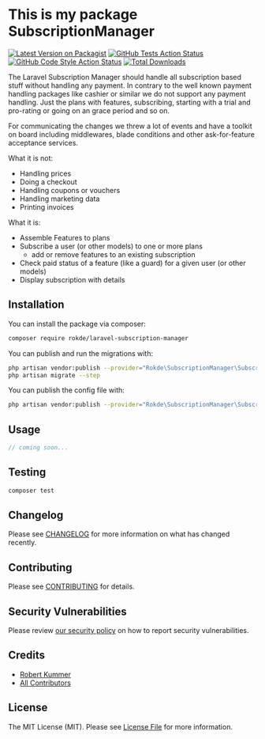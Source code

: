 # This is my package SubscriptionManager

[![Latest Version on Packagist](https://img.shields.io/packagist/v/rokde/laravel_subscription_manager.svg?style=flat-square)](https://packagist.org/packages/rokde/laravel_subscription_manager)
[![GitHub Tests Action Status](https://img.shields.io/github/workflow/status/rokde/laravel_subscription_manager/run-tests?label=tests)](https://github.com/rokde/laravel_subscription_manager/actions?query=workflow%3ATests+branch%3Amaster)
[![GitHub Code Style Action Status](https://img.shields.io/github/workflow/status/rokde/laravel_subscription_manager/Check%20&%20fix%20styling?label=code%20style)](https://github.com/rokde/laravel_subscription_manager/actions?query=workflow%3A"Check+%26+fix+styling"+branch%3Amaster)
[![Total Downloads](https://img.shields.io/packagist/dt/rokde/laravel_subscription_manager.svg?style=flat-square)](https://packagist.org/packages/rokde/laravel_subscription_manager)

The Laravel Subscription Manager should handle all subscription based stuff without handling any payment. In contrary to the well known payment handling packages like cashier or similar we do not support any payment handling. Just the plans with features, subscribing, starting with a trial and pro-rating or going on an grace period and so on.

For communicating the changes we threw a lot of events and have a toolkit on board including middlewares, blade conditions and other ask-for-feature acceptance services.

What it is not:
- Handling prices
- Doing a checkout
- Handling coupons or vouchers
- Handling marketing data
- Printing invoices

What it is:
- Assemble Features to plans
- Subscribe a user (or other models) to one or more plans
  - add or remove features to an existing subscription
- Check paid status of a feature (like a guard) for a given user (or other models)
- Display subscription with details

## Installation

You can install the package via composer:

```bash
composer require rokde/laravel-subscription-manager
```

You can publish and run the migrations with:

```bash
php artisan vendor:publish --provider="Rokde\SubscriptionManager\SubscriptionManagerServiceProvider" --tag="laravel_subscription_manager-migrations"
php artisan migrate --step
```

You can publish the config file with:
```bash
php artisan vendor:publish --provider="Rokde\SubscriptionManager\SubscriptionManagerServiceProvider" --tag="laravel-subscription-manager-config"
```

## Usage

```php
// coming soon...
```

## Testing

```bash
composer test
```

## Changelog

Please see [CHANGELOG](CHANGELOG.md) for more information on what has changed recently.

## Contributing

Please see [CONTRIBUTING](.github/CONTRIBUTING.md) for details.

## Security Vulnerabilities

Please review [our security policy](../../security/policy) on how to report security vulnerabilities.

## Credits

- [Robert Kummer](https://github.com/rokde)
- [All Contributors](../../contributors)

## License

The MIT License (MIT). Please see [License File](LICENSE.md) for more information.
